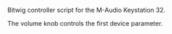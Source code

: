 Bitwig controller script for the M-Audio Keystation 32.

The volume knob controls the first device parameter.
